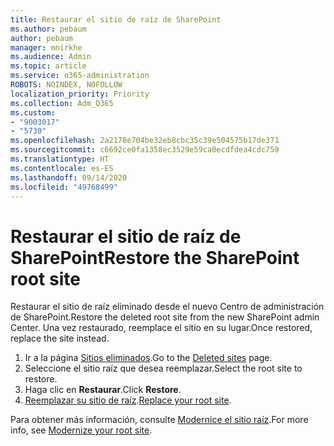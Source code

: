 ```yaml
---
title: Restaurar el sitio de raíz de SharePoint
ms.author: pebaum
author: pebaum
manager: mnirkhe
ms.audience: Admin
ms.topic: article
ms.service: o365-administration
ROBOTS: NOINDEX, NOFOLLOW
localization_priority: Priority
ms.collection: Adm_O365
ms.custom:
- "9003017"
- "5730"
ms.openlocfilehash: 2a2178e704be32eb8cbc35c39e504575b17de371
ms.sourcegitcommit: c6692ce0fa1358ec3529e59ca0ecdfdea4cdc759
ms.translationtype: HT
ms.contentlocale: es-ES
ms.lasthandoff: 09/14/2020
ms.locfileid: "49768499"
---
```

# <a name="restore-the-sharepoint-root-site"></a><span data-ttu-id="98d38-102">Restaurar el sitio de raíz de SharePoint</span><span class="sxs-lookup"><span data-stu-id="98d38-102">Restore the SharePoint root site</span></span>

<span data-ttu-id="98d38-103">Restaurar el sitio de raíz eliminado desde el nuevo Centro de administración de SharePoint.</span><span class="sxs-lookup"><span data-stu-id="98d38-103">Restore the deleted root site from the new SharePoint admin Center.</span></span> <span data-ttu-id="98d38-104">Una vez restaurado, reemplace el sitio en su lugar.</span><span class="sxs-lookup"><span data-stu-id="98d38-104">Once restored, replace the site instead.</span></span>

1. <span data-ttu-id="98d38-105">Ir a la página [Sitios eliminados](https://admin.microsoft.com/sharepoint?page=recycleBin&modern=true).</span><span class="sxs-lookup"><span data-stu-id="98d38-105">Go to the [Deleted sites](https://admin.microsoft.com/sharepoint?page=recycleBin&modern=true) page.</span></span> 
2. <span data-ttu-id="98d38-106">Seleccione el sitio raíz que desea reemplazar.</span><span class="sxs-lookup"><span data-stu-id="98d38-106">Select the root site to restore.</span></span>
3. <span data-ttu-id="98d38-107">Haga clic en **Restaurar**.</span><span class="sxs-lookup"><span data-stu-id="98d38-107">Click **Restore**.</span></span>
4. <span data-ttu-id="98d38-108">[Reemplazar su sitio de raíz](https://docs.microsoft.com/sharepoint/troubleshoot/sites/url-that-resides-under-root-site-collection-is-broken).</span><span class="sxs-lookup"><span data-stu-id="98d38-108">[Replace your root site](https://docs.microsoft.com/sharepoint/troubleshoot/sites/url-that-resides-under-root-site-collection-is-broken).</span></span>

<span data-ttu-id="98d38-109">Para obtener más información, consulte [Modernice el sitio raíz](https://docs.microsoft.com/sharepoint/modern-root-site).</span><span class="sxs-lookup"><span data-stu-id="98d38-109">For more info, see [Modernize your root site](https://docs.microsoft.com/sharepoint/modern-root-site).</span></span>
